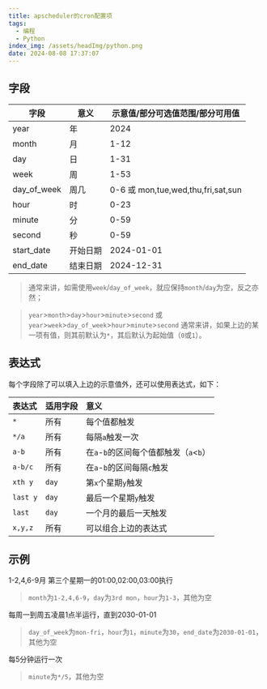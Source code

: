 ```yaml
---
title: apscheduler的cron配置项
tags:
  - 编程
  - Python
index_img: /assets/headImg/python.png
date: 2024-08-08 17:37:07
---
```


## 字段

| 字段        | 意义     | 示意值/部分可选值范围/部分可用值   |
| ----------- | -------- | ---------------------------------- |
| year        | 年       | 2024                               |
| month       | 月       | 1-12                               |
| day         | 日       | 1-31                               |
| week        | 周       | 1-53                               |
| day_of_week | 周几     | 0-6 或 mon,tue,wed,thu,fri,sat,sun |
| hour        | 时       | 0-23                               |
| minute      | 分       | 0-59                               |
| second      | 秒       | 0-59                               |
| start_date  | 开始日期 | 2024-01-01                         |
| end_date    | 结束日期 | 2024-12-31                         |

> 通常来讲，如需使用`week`/`day_of_week`，就应保持`month`/`day`为空，反之亦然；

> `year`>`month`>`day`>`hour`>`minute`>`second` 或 `year`>`week`>`day_of_week`>`hour`>`minute`>`second`
> 通常来讲，如果上边的某一项有值，则其前默认为`*`，其后默认为起始值（`0`或`1`）。

## 表达式

每个字段除了可以填入上边的示意值外，还可以使用表达式，如下：

| 表达式   | 适用字段 | 意义                                          |
| :------- | :--------------- | :-------------------------------------------- |
| `*`      | 所有     | 每个值都触发                                  |
| `*/a`    | 所有     | 每隔`a`触发一次                               |
| `a-b`    | 所有     | 在`a`-`b`的区间每个值都触发（`a`<`b`） |
| `a-b/c`  | 所有     | 在`a`-`b`的区间每隔`c`触发                    |
| `xth y`  | `day`    | 第`x`个星期`y`触发                            |
| `last y` | `day`    | 最后一个星期`y`触发                           |
| `last`   | `day`    | 一个月的最后一天触发                          |
| `x,y,z`  | 所有     | 可以组合上边的表达式                          |

## 示例

1-2,4,6-9月 第三个星期一的01:00,02:00,03:00执行

> `month`为`1-2,4,6-9`，`day`为`3rd mon`，`hour`为`1-3`，其他为空

每周一到周五凌晨1点半运行，直到2030-01-01

> `day_of_week`为`mon-fri`，`hour`为`1`，`minute`为`30`，`end_date`为`2030-01-01`，其他为空

每5分钟运行一次

> `minute`为`*/5`，其他为空
